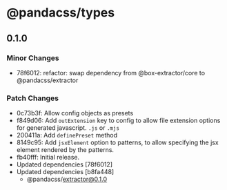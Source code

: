 # @pandacss/types

## 0.1.0

### Minor Changes

- 78f6012: refactor: swap dependency from @box-extractor/core to @pandacss/extractor

### Patch Changes

- 0c73b3f: Allow config objects as presets
- f849d06: Add `outExtension` key to config to allow file extension options for generated javascript. `.js` or `.mjs`
- 200411a: Add `definePreset` method
- 8149c95: Add `jsxElement` option to patterns, to allow specifying the jsx element rendered by the patterns.
- fb40fff: Initial release.
- Updated dependencies [78f6012]
- Updated dependencies [b8fa448]
  - @pandacss/extractor@0.1.0
